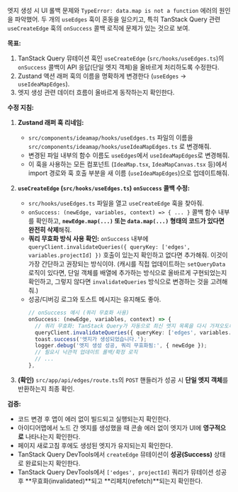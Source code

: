 엣지 생성 시 UI 롤백 문제와 `TypeError: data.map is not a function` 에러의 원인을 파악했어. 두 개의 `useEdges` 훅이 혼동을 일으키고, 특히 TanStack Query 관련 `useCreateEdge` 훅의 `onSuccess` 콜백 로직에 문제가 있는 것으로 보여.

**목표:**
1.  TanStack Query 뮤테이션 훅인 `useCreateEdge` (`src/hooks/useEdges.ts`)의 `onSuccess` 콜백이 API 응답(단일 엣지 객체)을 올바르게 처리하도록 수정한다.
2.  Zustand 액션 래퍼 훅의 이름을 명확하게 변경한다 (`useEdges` -> `useIdeaMapEdges`).
3.  엣지 생성 관련 데이터 흐름이 올바르게 동작하는지 확인한다.

**수정 지침:**

1.  **Zustand 래퍼 훅 리네임:**
    *   `src/components/ideamap/hooks/useEdges.ts` 파일의 이름을 `src/components/ideamap/hooks/useIdeaMapEdges.ts` 로 변경해줘.
    *   변경된 파일 내부의 함수 이름도 `useEdges`에서 `useIdeaMapEdges`로 변경해줘.
    *   이 훅을 사용하는 모든 컴포넌트 (`IdeaMap.tsx`, `IdeaMapCanvas.tsx` 등)에서 import 경로와 훅 호출 부분을 새 이름 (`useIdeaMapEdges`)으로 업데이트해줘.

2.  **`useCreateEdge` (`src/hooks/useEdges.ts`) `onSuccess` 콜백 수정:**
    *   `src/hooks/useEdges.ts` 파일을 열고 `useCreateEdge` 훅을 찾아줘.
    *   `onSuccess: (newEdge, variables, context) => { ... }` 콜백 함수 내부를 확인하고, **`newEdge.map(...)` 또는 `data.map(...)` 형태의 코드가 있다면 완전히 삭제**해줘.
    *   **쿼리 무효화 방식 사용 확인:** `onSuccess` 내부에 `queryClient.invalidateQueries({ queryKey: ['edges', variables.projectId] })` 호출이 있는지 확인하고 없다면 추가해줘. 이것이 가장 간단하고 권장되는 방식이야. (캐시를 직접 업데이트하는 `setQueryData` 로직이 있다면, 단일 객체를 배열에 추가하는 방식으로 올바르게 구현되었는지 확인하고, 그렇지 않다면 `invalidateQueries` 방식으로 변경하는 것을 고려해줘.)
    *   성공/디버깅 로그와 토스트 메시지는 유지해도 좋아.
        ```typescript
        // onSuccess 예시 (쿼리 무효화 사용)
        onSuccess: (newEdge, variables, context) => {
          // 쿼리 무효화: TanStack Query가 자동으로 최신 엣지 목록을 다시 가져오도록 함
          queryClient.invalidateQueries({ queryKey: ['edges', variables.projectId] });
          toast.success('엣지가 생성되었습니다.');
          logger.debug('엣지 생성 성공, 쿼리 무효화됨:', { newEdge });
          // 필요시 낙관적 업데이트 롤백/확정 로직
          // ...
        },
        ```

3.  **(확인)** `src/app/api/edges/route.ts`의 `POST` 핸들러가 성공 시 **단일 엣지 객체**를 반환하는지 최종 확인.

**검증:**
*   코드 변경 후 앱이 에러 없이 빌드되고 실행되는지 확인한다.
*   아이디어맵에서 노드 간 엣지를 생성했을 때 콘솔 에러 없이 엣지가 UI에 **영구적으로** 나타나는지 확인한다.
*   페이지 새로고침 후에도 생성된 엣지가 유지되는지 확인한다.
*   TanStack Query DevTools에서 `createEdge` 뮤테이션이 **성공(Success)** 상태로 완료되는지 확인한다.
*   TanStack Query DevTools에서 `['edges', projectId]` 쿼리가 뮤테이션 성공 후 **무효화(invalidated)**되고 **리페치(refetch)**되는지 확인한다.